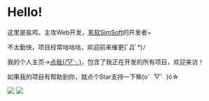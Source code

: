 # Hello!

这里是盐鸡，主攻Web开发，[氢软SimSoft](https://simsoft.top)的开发者~

不太勤快，项目经常咕咕咕，欢迎前来催更(ﾟДﾟ*)ﾉ

我的个人主页→[点我(/▽＼)](https://yanji.fun)，包含了我正在开发的所有项目，欢迎来访！

如果我的项目有帮助到你，就点个Star支持一下嘛(o゜▽゜)o☆

![](https://github-readme-stats.vercel.app/api/top-langs/?username=YanJi314)
![](https://github-readme-stats.vercel.app/api?username=YanJi314&show_icons=true)
